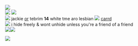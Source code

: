 ![](https://cdn.discordapp.com/attachments/729124835296280689/1111440366361641082/IMG_3226.gif)  
![](https://wilardo.crd.co/assets/images/gallery09/48de10c8_original.gif?v=3a39217c) ![](https://wilardo.crd.co/assets/images/gallery25/ac56e3a3_original.gif?v=7ff558b6)  
![](https://wilardo.crd.co/assets/images/gallery27/2cecaabb_original.png?v=3a39217c) jackie [or](https://en.pronouns.page/@tebo) tebrim **14** white tme aro lesbian ![](https://mikejima.crd.co/assets/images/shadow/52ec774c_original.gif?v=16e7e82c) [carrd](https://tebrim.carrd.co/)    
![](https://mikejima.crd.co/assets/images/shadow/485b8fb5_original.gif?v=16e7e82c) i hide freely & wont unhide unless you're a friend of a friend  
![](https://wilardo.crd.co/assets/images/gallery01/0fdf6f44_original.gif?v=3a39217c)![](https://wilardo.crd.co/assets/images/gallery12/8c6124d0_original.gif?v=3a39217c)  

![](https://cdn.discordapp.com/attachments/729124835296280689/1111441556688343110/IMG_3236.gif)
